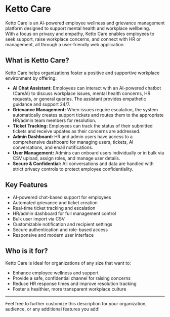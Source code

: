 # Ketto Care

Ketto Care is an AI-powered employee wellness and grievance management platform designed to support mental health and workplace wellbeing.  
With a focus on privacy and empathy, Ketto Care enables employees to seek support, raise workplace concerns, and connect with HR or management, all through a user-friendly web application.

## What is Ketto Care?

Ketto Care helps organizations foster a positive and supportive workplace environment by offering:

- **AI Chat Assistant:** Employees can interact with an AI-powered chatbot (CareAI) to discuss workplace issues, mental health concerns, HR requests, or general queries. The assistant provides empathetic guidance and support 24/7.
- **Grievance Management:** When issues require escalation, the system automatically creates support tickets and routes them to the appropriate HR/admin team members for resolution.
- **Ticket Tracking:** Employees can track the status of their submitted tickets and receive updates as their concerns are addressed.
- **Admin Dashboard:** HR and admin users have access to a comprehensive dashboard for managing users, tickets, AI conversations, and email notifications.
- **User Management:** Admins can onboard users individually or in bulk via CSV upload, assign roles, and manage user details.
- **Secure & Confidential:** All conversations and data are handled with strict privacy controls to protect employee confidentiality.

## Key Features

- AI-powered chat-based support for employees
- Automated grievance and ticket creation
- Real-time ticket tracking and escalation
- HR/admin dashboard for full management control
- Bulk user import via CSV
- Customizable notification and recipient settings
- Secure authentication and role-based access
- Responsive and modern user interface

## Who is it for?

Ketto Care is ideal for organizations of any size that want to:

- Enhance employee wellness and support
- Provide a safe, confidential channel for raising concerns
- Reduce HR response times and improve resolution tracking
- Foster a healthier, more transparent workplace culture

---

Feel free to further customize this description for your organization, audience, or any additional features you add!
